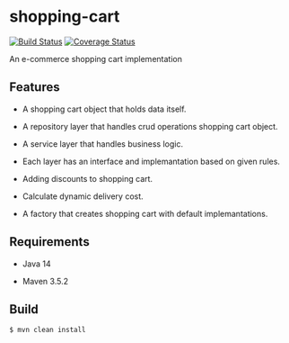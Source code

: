 # shopping-cart

[![Build Status](https://travis-ci.com/fuatkarakus/shopping-cart.svg?branch=master)](https://travis-ci.com/fuatkarakus/shopping-cart)
[![Coverage Status](https://coveralls.io/repos/github/fuatkarakus/shopping-cart/badge.svg)](https://coveralls.io/github/fuatkarakus/shopping-cart)

An e-commerce shopping cart implementation

## Features

- A shopping cart object that holds data itself.

- A repository layer that handles crud operations shopping cart object.

- A service layer that handles business logic. 

- Each layer has an interface and implemantation based on given rules.

- Adding discounts to shopping cart.

- Calculate dynamic delivery cost.

- A factory that creates shopping cart with default implemantations. 


## Requirements

- Java 14

- Maven 3.5.2

## Build 

`$ mvn clean install`
